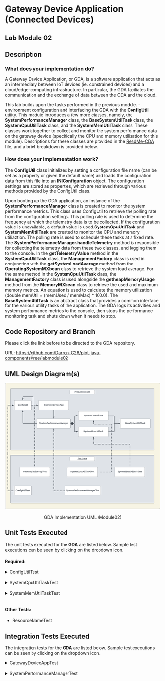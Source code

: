 # Gateway Device Application (Connected Devices)

## Lab Module 02

## Description
### What does your implementation do?
A Gateway Device Application, or GDA, is a software application that acts as an intermediary between IoT devices (ie. constrained devices) and a cloud/edge-computing infrastructure. In particular, the GDA faciliates the communication and the exchange of data between the CDA and the cloud.

This lab builds upon the tasks performed in the previous module. - environment configuration and interfacing the GDA with the <b>ConfigUtil</b> utility. This module introduces a few more classes, namely, the <b>SystemPerformanceManager</b> class, the <b>BaseSystemUtilTask</b> class, the <b>SystemCpuUtilTask</b> class, and the <b>SystemMemUtilTask</b> class. These classes work together to collect and monitor the system performance data on the gateway device (specifically the CPU and memory utilization for this module). Descriptions for these classes are provided in the [ReadMe-CDA](https://github.com/Darren-C26/PIOT-SOFE4610U-Grp8/blob/default/labmodule02/README-CDA.md#what-does-your-implementation-do) file, and a brief breakdown is provided below.
### How does your implementation work?

The <b>ConfigUtil</b> class initializes by setting a configuration file name (can be set as a property or given the default name) and loads the configuration data from this file into an <b>INIConfiguration</b> object. The configuration settings are stored as properties, which are retrieved through various methods provided by the ConfigUtil class.

Upon booting up the GDA application, an instance of the <b>SystemPerformanceManager</b> class is created to monitor the system performance metrics. This class uses ConfigUtil to retrieve the polling rate from the configuration settings. This polling rate is used to determine the frequency at which the telemetry data is to be collected. If the configuration value is unavailable, a default value is used.<b>SystemCpuUtilTask</b> and <b>SystemMemUtilTask</b> are created to monitor the CPU and memory utiliaztion. The polling rate is used to schedule these tasks at a fixed rate. The <b>SystemPerformanceManager.handleTelemetry</b> method is responsible for collecting the telemetry data from these two classes, and logging them to the console. In the <b>getTelemetryValue</b> method in the <b>SystemCpuUtilTask</b> class, the <b>ManagementFactory</b> class is used in conjunction with the <b>getSystemLoadAverage</b> method from the <b>OperatingSystemMXbean</b> class to retrieve the system load average. For the same method in the <b>SystemCpuUtilTask</b> class, the <b>ManagementFactory</b> class is used alongside the <b>getheapMemoryUsage</b> method from the <b>MemoryMXbean</b> class to retrieve the used and maximum memory metrics. An equation is used to calculate the memory utilization (double memUtil = (memUsed / memMax) * 100.0). The <b>BaseSystemUtilTask</b> is an abstract class that provides a common interface for the various utility tasks of the application. The GDA logs its activities and system performance metrics to the console, then stops the performance monitoring task and shuts down when it needs to stop.

## Code Repository and Branch
Please click the link before to be directed to the GDA repository.

URL: https://github.com/Darren-C26/piot-java-components/tree/labmodule02

## UML Design Diagram(s)
<p align="center">

![GDA Implementation UML (Module02)](image-2.png)</p>

<p align="center">GDA Implementation UML (Module02)</p>

## Unit Tests Executed
The unit tests executed for the <b>GDA</b> are listed below. Sample test executions can be seen by clicking on the dropdown icon.

#### Required:

<details close>
<summary>ConfigUtilTest</summary>

```
Sep. 22, 2023 7:02:11 P.M. programmingtheiot.common.ConfigUtil getCredentials
INFO: Successfully loaded credentials from file: ./src/test/java/programmingtheiot/part01/unit/common/DummyCredFile.props
```
</details>
<br>

<details close>
<summary>SystemCpuUtilTaskTest</summary>

```
Sep. 22, 2023 7:56:50 P.M. programmingtheiot.part01.unit.system.SystemCpuUtilTaskTest testGetTelemetryValue
INFO: Test 1: CPU Util not supported on this OS: -1.0
Sep. 22, 2023 7:56:50 P.M. programmingtheiot.part01.unit.system.SystemCpuUtilTaskTest testGetTelemetryValue
INFO: Test 2: CPU Util not supported on this OS: -1.0
Sep. 22, 2023 7:56:50 P.M. programmingtheiot.part01.unit.system.SystemCpuUtilTaskTest testGetTelemetryValue
INFO: Test 3: CPU Util not supported on this OS: -1.0
Sep. 22, 2023 7:56:50 P.M. programmingtheiot.part01.unit.system.SystemCpuUtilTaskTest testGetTelemetryValue
INFO: Test 4: CPU Util not supported on this OS: -1.0
Sep. 22, 2023 7:56:50 P.M. programmingtheiot.part01.unit.system.SystemCpuUtilTaskTest testGetTelemetryValue
INFO: Test 5: CPU Util not supported on this OS: -1.0
```
</details>
<br>

<details close>
<summary>SystemMemUtilTaskTest</summary>

```
Sep. 22, 2023 8:03:37 P.M. programmingtheiot.part01.unit.system.SystemMemUtilTaskTest testGetTelemetryValue
INFO: Test 1: Memory Util: 0.19753087
Sep. 22, 2023 8:03:37 P.M. programmingtheiot.part01.unit.system.SystemMemUtilTaskTest testGetTelemetryValue
INFO: Test 2: Memory Util: 0.19753087
Sep. 22, 2023 8:03:37 P.M. programmingtheiot.part01.unit.system.SystemMemUtilTaskTest testGetTelemetryValue
INFO: Test 3: Memory Util: 0.19753087
Sep. 22, 2023 8:03:37 P.M. programmingtheiot.part01.unit.system.SystemMemUtilTaskTest testGetTelemetryValue
INFO: Test 4: Memory Util: 0.19753087
Sep. 22, 2023 8:03:37 P.M. programmingtheiot.part01.unit.system.SystemMemUtilTaskTest testGetTelemetryValue
INFO: Test 5: Memory Util: 0.19753087
```
</details>
<br>

#### Other Tests:
 - ResourceNameTest


## Integration Tests Executed
The integration tests for the <b>GDA</b> are listed below. Sample test executions can be seen by clicking on the dropdown icon.

<details close>
<summary>GatewayDeviceAppTest</summary>

```
Sep. 22, 2023 8:29:43 P.M. programmingtheiot.gda.app.GatewayDeviceApp <init>
INFO: Initializing GDA...
Sep. 22, 2023 8:29:43 P.M. programmingtheiot.gda.app.GatewayDeviceApp startApp
INFO: Starting GDA...
Sep. 22, 2023 8:29:43 P.M. programmingtheiot.gda.system.SystemPerformanceManager startManager
INFO: SystemPerformanceManager is starting...
Sep. 22, 2023 8:29:43 P.M. programmingtheiot.gda.app.GatewayDeviceApp startApp
INFO: GDA started successfully.
Sep. 22, 2023 8:29:44 P.M. programmingtheiot.gda.system.SystemPerformanceManager handleTelemetry
INFO: CPU utilization: -1.0, Mem utilization: 0.34567901
Sep. 22, 2023 8:30:44 P.M. programmingtheiot.gda.system.SystemPerformanceManager handleTelemetry
INFO: CPU utilization: -1.0, Mem utilization: 0.34567901
Sep. 22, 2023 8:30:48 P.M. programmingtheiot.gda.app.GatewayDeviceApp stopApp
INFO: Stopping GDA...
Sep. 22, 2023 8:30:48 P.M. programmingtheiot.gda.system.SystemPerformanceManager stopManager
INFO: SystemPerformanceManager is stopped.
Sep. 22, 2023 8:30:48 P.M. programmingtheiot.gda.app.GatewayDeviceApp stopApp
INFO: GDA stopped successfully with exit code 0.
```
</details>

<br>

<details close>
<summary>SystemPerformanceManagerTest</summary>

```
Sep. 22, 2023 7:29:30 P.M. programmingtheiot.gda.system.SystemPerformanceManager startManager
INFO: SystemPerformanceManager is starting...
Sep. 22, 2023 7:29:36 P.M. programmingtheiot.gda.system.SystemPerformanceManager stopManager
INFO: SystemPerformanceManager is stopped.
```
</details>